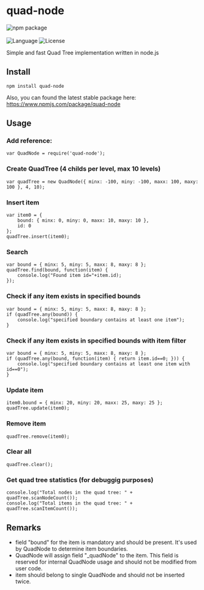 ﻿# quad-node

![npm package](https://nodei.co/npm/quad-node.png?downloads=true&downloadRank=true&stars=true)
<br />
<br />
![Language](https://img.shields.io/badge/language-node.js-yellow.svg)
![License](https://img.shields.io/badge/license-APACHE2-blue.svg)

Simple and fast Quad Tree implementation written in node.js

## Install
```
npm install quad-node
```

Also, you can found the latest stable package here: https://www.npmjs.com/package/quad-node


## Usage

### Add reference:
```
var QuadNode = require('quad-node');
```

### Create QuadTree (4 childs per level, max 10 levels)
```
var quadTree = new QuadNode({ minx: -100, miny: -100, maxx: 100, maxy: 100 }, 4, 10);
```

### Insert item
```
var item0 = {
	bound: { minx: 0, miny: 0, maxx: 10, maxy: 10 },
	id: 0
};
quadTree.insert(item0);
```


### Search
```
var bound = { minx: 5, miny: 5, maxx: 8, maxy: 8 };
quadTree.find(bound, function(item) {
	console.log("Found item id="+item.id);
});
```

### Check if any item exists in specified bounds
```
var bound = { minx: 5, miny: 5, maxx: 8, maxy: 8 };
if (quadTree.any(bound)) {
    console.log("specified boundary contains at least one item");
}
```

### Check if any item exists in specified bounds with item filter
```
var bound = { minx: 5, miny: 5, maxx: 8, maxy: 8 };
if (quadTree.any(bound, function(item) { return item.id==0; })) {
    console.log("specified boundary contains at least one item with id==0");
}
```


### Update item
```
item0.bound = { minx: 20, miny: 20, maxx: 25, maxy: 25 };
quadTree.update(item0);
```

### Remove item
```
quadTree.remove(item0);
```

### Clear all
```
quadTree.clear();
```

### Get quad tree statistics (for debuggig purposes)
```
console.log("Total nodes in the quad tree: " + quadTree.scanNodeCount());
console.log("Total items in the quad tree: " + quadTree.scanItemCount());
```

## Remarks

* field "bound" for the item is mandatory and should be present. It's used by QuadNode to determine item boundaries.
* QuadNode will assign field "_quadNode" to the item. This field is reserved for internal QuadNode usage and should not be modified from user code.
* item should belong to single QuadNode and should not be inserted twice. 
